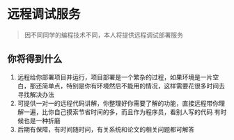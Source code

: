 # 远程调试服务

> 因不同同学的编程技术不同，本人将提供远程调试部署服务
>


## 你将得到什么

1. 远程给你部署项目并运行，项目部署是一个繁杂的过程，如果环境是一片空白，那还简单点，特别是你有环境然后不能用的情况，这样需要花很多时间去寻找解决办法
2. 可提供一对一的远程代码讲解，你整理好你需要了解的功能，直接远程带你理解一遍，比你自己摸索节省时间的多，而且作为程序员，看别人写的代码 有时候也是一种折磨
3. 后期有保障，有时间随时问，有关系统和论文的相关问题都可解答
   